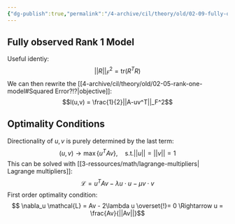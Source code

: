 ```yaml
---
{"dg-publish":true,"permalink":"/4-archive/cil/theory/old/02-09-fully-observed-rank-one-model/","tags":["eth/cil/theory"],"created":"","updated":""}
---
```


## Fully observed Rank 1 Model
Useful identiy:
$$||R||_F^2 = \text{tr}(R^TR)$$
We can then rewrite the [[4-archive/cil/theory/old/02-05-rank-one-model#Squared Error?!?\|objective]]:
$$l(u,v) = \frac{1}{2}||A-uv^T||_F^2$$
## Optimality Conditions
Directionality of $u,v$ is purely determined by the last term:
$$
(u,v) \rightarrow \max\{u^T Av\}, \quad \text{s.t.} ||u|| = ||v|| = 1$$
This can be solved with [[3-ressources/math/lagrange-multipliers\| Lagrange multipliers]]:
$$
\mathcal{L} = u^T Av - \lambda u \cdot u - \mu v \cdot v$$
First order optimality condition:
$$
\nabla_u \mathcal{L} = Av - 2\lambda u \overset{!}= 0 \Rightarrow u = \frac{Av}{||Av||}$$
